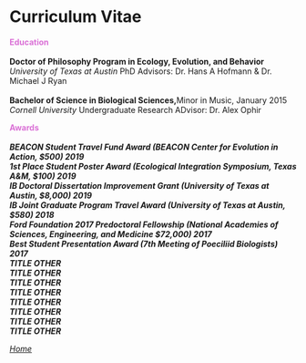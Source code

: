 <body>
		
<div class="container">
<div class="blurb">
<h1>Curriculum Vitae</h1>
	
<p><b><font color="orchid">Education</font></b><br>
<br>
<b>Doctor of Philosophy Program in Ecology, Evolution, and Behavior</b> <br>
<em> University of Texas at Austin </em> PhD Advisors: Dr. Hans A Hofmann & Dr. Michael J Ryan <br>
<br>
<b>Bachelor of Science in Biological Sciences,</b>Minor in Music, January 2015 <br>
<em> Cornell University </em> Undergraduate Research ADvisor: Dr. Alex Ophir <br>
</p>

<p><b><font color="orchid">Awards</font></b><br>
<br>
<b><em>BEACON Student Travel Fund Award <em>(BEACON Center for Evolution in Action, $500) 2019</b><br>
<b><em>1st Place Student Poster Award <em>(Ecological Integration Symposium, Texas A&M, $100) 2019</b><br>
<b><em>IB Doctoral Dissertation Improvement Grant <em>(University of Texas at Austin, $8,000) 2019</b><br>
<b><em>IB Joint Graduate Program Travel Award <em>(University of Texas at Austin, $580) 2018</b><br>
<b><em>Ford Foundation 2017 Predoctoral Fellowship <em>(National Academies of Sciences, Engineering, and Medicine $72,000) 2017</b><br>
<b><em>Best Student Presentation Award <em>(7th Meeting of Poeciliid Biologists) 2017</b><br>
<b><em>TITLE <em>OTHER</b><br>
<b><em>TITLE <em>OTHER</b><br>
<b><em>TITLE <em>OTHER</b><br>
<b><em>TITLE <em>OTHER</b><br>
<b><em>TITLE <em>OTHER</b><br>
<b><em>TITLE <em>OTHER</b><br>
<b><em>TITLE <em>OTHER</b><br>
<b><em>TITLE <em>OTHER</b><br>
	
<a href="../">Home</a>

